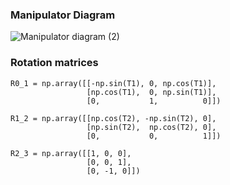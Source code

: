 ### Manipulator Diagram
![Manipulator diagram (2)](https://github.com/user-attachments/assets/9a57f824-aab2-4efb-a61f-38d54a75ae4b)


### Rotation matrices
    R0_1 = np.array([[-np.sin(T1), 0, np.cos(T1)],
                     [np.cos(T1),  0, np.sin(T1)],
                     [0,           1,          0]])

    R1_2 = np.array([[np.cos(T2), -np.sin(T2), 0],
                     [np.sin(T2),  np.cos(T2), 0],
                     [0,           0,          1]])

    R2_3 = np.array([[1, 0, 0],
                     [0, 0, 1],
                     [0, -1, 0]])

